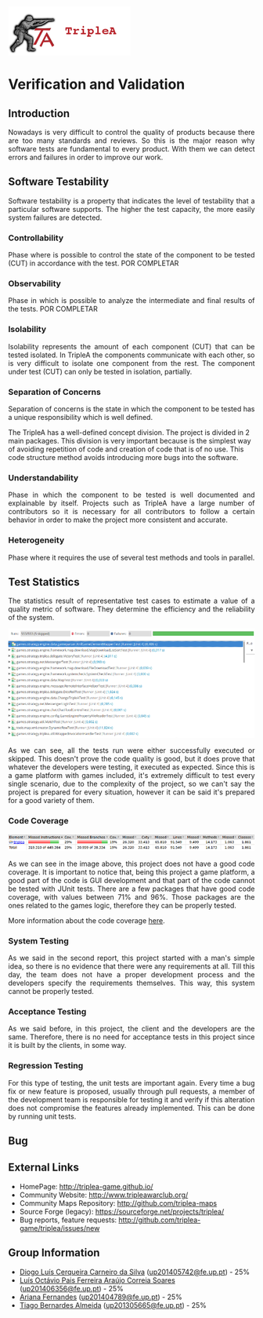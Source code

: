 ![TripleAICon](resources/icon_menu.png)

# Verification and Validation

## Introduction

<p align="justify">  Nowadays is very difficult to control the quality of products because there are too many standards and reviews. So this is the major reason why software tests are fundamental to every product. With them we can detect errors and failures in order to improve our work. </p>


## Software Testability 
<p align="justify">Software testability is a property that indicates the level of testability that a particular software supports. The higher the test capacity, the more easily system failures are detected.
</p>

### Controllability
<p align="justify">Phase where is possible to control the state of the component to be tested (CUT) in accordance with the test.
POR COMPLETAR
</p>

### Observability
<p align="justify">Phase in which is possible to analyze the intermediate and final results of the tests.
POR COMPLETAR
</p>


### Isolability

<p align="justify">Isolability represents the amount of each component (CUT) that can be tested isolated. 
In TripleA the components communicate with each other, so is  very difficult to isolate one component from the rest. The component under test (CUT) can only be tested in isolation, partially.
</p>


### Separation of Concerns

<p align="justify"> Separation of concerns is the state in which the component to be tested has a unique responsibility which is well defined.

The TripleA has a well-defined concept division. The project is divided in 2 main packages. This division is very important because is the simplest way of avoiding repetition of code and creation of code that is of no use. This code structure method avoids introducing more bugs into the software.
</p>

### Understandability

<p align="justify"> Phase in which the component to be tested is well documented and explainable by itself.
Projects such as TripleA have a large number of contributors so it is necessary for all contributors to follow a certain behavior in order to make the project more consistent and accurate.
</p>

### Heterogeneity
<p align="justify"> Phase where it requires the use of several test methods and tools in parallel.
</p>

## Test Statistics

<p align="justify"> The statistics result of representative test cases to estimate a value of a quality metric of software.
They determine the efficiency and the reliability of the system. </p>

![Tests Run](resources/TestsRun.png)

<p align="justify"> As we can see, all the tests run were either successfully executed or skipped. This doesn't prove the 
code quality is good, but it does prove that whatever the developers were testing, it executed as expected. Since this is 
a game platform with games included, it's extremely difficult to test every single scenario, due to the complexity of the 
project, so we can't say the project is prepared for every situation, however it can be said it's prepared for a good variety 
of them.</p>

### Code Coverage

![Code Coverage](resources/CodeCoverage.png)

<p align="justify"> As we can see in the image above, this project does not have a good code coverage. It is important to 
notice that, being this project a game platform, a good part of the code is GUI development and that part of the code 
cannot be tested with JUnit tests. There are a few packages that have good code coverage, with values between 71% and 96%. 
Those packages are the ones related to the games logic, therefore they can be properly tested.</p>

More information about the code coverage [here](https://htmlpreview.github.io/?https://raw.githubusercontent.com/arianafernandes/triplea/master/index.html).

### System Testing

<p align="justify"> As we said in the second report, this project started with a man's simple idea, so there is no evidence 
that there were any requirements at all. Till this day, the team does not have a proper development process and the developers 
specify the requirements themselves. This way, this system cannot be properly tested. </p> 

### Acceptance Testing

<p align="justify"> As we said before, in this project, the client and the developers are the same. Therefore, there is 
no need for acceptance tests in this project since it is built by the clients, in some way. </p>

### Regression Testing

<p align="justify"> For this type of testing, the unit tests are important again. Every time a bug fix or new feature is proposed, usually 
through pull requests, a member of the development team is responsible for testing it and verify if this alteration does 
not compromise the features already implemented. This can be done by running unit tests. </p>

## Bug

## External Links
* HomePage: http://triplea-game.github.io/
* Community Website: http://www.tripleawarclub.org/
* Community Maps Repository: http://github.com/triplea-maps
* Source Forge (legacy): https://sourceforge.net/projects/triplea/
* Bug reports, feature requests: http://github.com/triplea-game/triplea/issues/new

## Group Information

* [Diogo Luís Cerqueira Carneiro da Silva](https://github.com/pingudiogo) (up201405742@fe.up.pt) - 25%<br>
* [Luís Octávio Pais Ferreira Araújo Correia Soares](https://github.com/LuiSoares) (up201406356@fe.up.pt) - 25%<br>
* [Ariana Fernandes](https://github.com/arianafernandes) (up201404789@fe.up.pt) - 25%<br>
* [Tiago Bernardes Almeida](https://github.com/tiagobalm) (up201305665@fe.up.pt) - 25%<br>

